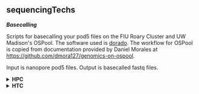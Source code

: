 ## sequencingTechs ###

***Basecalling***

Scripts for basecalling your pod5 files on the FIU Roary Cluster and UW Madison's OSPool. The software used is [dorado](https://github.com/nanoporetech/dorado/). The workflow for OSPool is copied from documentation provided by Daniel Morales at https://github.com/dmora127/genomics-on-ospool. 

Input is nanopore pod5 files. Output is basecalled fastq files.


<details>
<summary><b>HPC</b></summary>

<b>1. open your terminal</b>

<b>2. ssh [username]@hpclogin.fiu.edu</b>

<b>3. cd to your working directory</b>

<b>4. move the data to this directory if it isn't already there</b>

<b>5. Download dorado</b>

please navigate to https://github.com/nanoporetech/dorado/ to ensure that you are downloading the most uptodate version.

`wget https://cdn.oxfordnanoportal.com/software/analysis/dorado-1.1.1-linux-x64.tar.gz`

`gunzip dorado-1.1.1-linux-x64.tar.gz`

`tar -xvf dorado-1.1.1-linux-x64.tar`

`rm dorado-1.1.1-linux-x64.tar`

<b>6. Basecalling</b>

```
vi dorado.sh
```

Hit [i] for insert and then copy/paste the following:

```
#!/bin/bash

#SBATCH --account acc_jfierst
#SBATCH --partition gpu-a100-zen2
#SBATCH --qos gpu1
#SBATCH --gres=gpu:1
#SBATCH --job-name=basecalling
#SBATCH --output=basecalling_log.%x.job_%j
#SBATCH --mail-type=ALL
#SBATCH --mail-user=[username]@fiu.edu

module load proxy

./dorado-1.1.1-linux-x64/bin/dorado basecaller hac pod5/ > [sample].bam
```

Hit [esc] and type `:wq` and then hit [enter] 

Run the job:
```
sbatch dorado.sh
```

To check if your job is running, type `squeue --me`

You should also get emails when your job starts and finishes.

Note that the output is a bam file. Bam files are a bit more difficult to understand and some programs may not take them. If you need fastq file output proceed with the next step.

<b>7. Samtools convert bam to fastq (if needed)</b>

Please note that I have not actually run this script on the HPC and so you may get errors, but theoretically it works.

```
vi bamTOfastq.sh
```

Hit [i] for insert and then copy/paste the following:

```
#!/bin/bash

#SBATCH --account acc_jfierst
#SBATCH --partition highmem1-sapphirerapids
#SBATCH --qos standard
#SBATCH --job-name=bamTOfastq
#SBATCH --output=bamTOfastq_log.%x.job_%j
#SBATCH --mail-type=ALL
#SBATCH --mail-user=[username]@fiu.edu

module load samtools/1.19.2-gcc-13.3.0-tveqsmv

samtools fastq [sample].bam > [sample].fastq
```

Hit [esc] and type `:wq` and then hit [enter] 

Run the job:
```
sbatch bamTOfastq.sh
```

To check if your job is running, type `squeue --me`

You should also get emails when your job starts and finishes.
  
</details>

<details>
<summary><b>HTC</b></summary>
  
</details>
